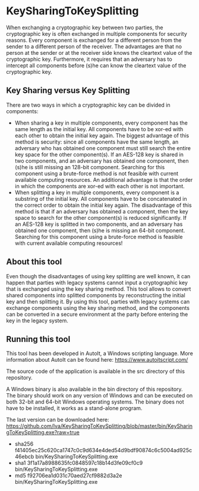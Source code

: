 # KeySharingToKeySplitting
When exchanging a cryptographic key between two parties, the cryptographic key is often exchanged in multiple components for security reasons. Every component is exchanged for a different person from the sender to a different person of the receiver. The advantages are that no person at the sender or at the receiver side knows the cleartext value of the cryptographic key. Furthermore, it requires that an adversary has to intercept all components before (s)he can know the cleartext value of the cryptographic key.

## Key Sharing versus Key Splitting
There are two ways in which a cryptographic key can be divided in components:
* When sharing a key in multiple components, every component has the same length as the initial key. All components have to be xor-ed with each other to obtain the initial key again. The biggest advantage of this method is security: since all components have the same length, an adversary who has obtained one component must still search the entire key space for the other component(s). If an AES-128 key is shared in two components, and an adversary has obtained one component, then (s)he is still missing an 128-bit component. Searching for this component using a brute-force method is not feasible with current available computing resources. An additional advantage is that the order in which the components are xor-ed with each other is not important.
* When splitting a key in multiple components, every component is a substring of the initial key. All components have to be concatenated in the correct order to obtain the initial key again. The disadvantage of this method is that if an adversary has obtained a component, then the key space to search for the other component(s) is reduced significantly. If an AES-128 key is splitted in two components, and an adversary has obtained one component, then (s)he is missing an 64-bit component. Searching for this component using a brute-force method is feasible with current available computing resources!

## About this tool
Even though the disadvantages of using key splitting are well known, it can happen that parties with legacy systems cannot input a cryptographic key that is exchanged using the key sharing method.
This tool allows to convert shared components into splitted components by reconstructing the initial key and then splitting it. By using this tool, parties with legacy systems can exchange components using the key sharing method, and the components can be converted in a secure environment at the party before entering the key in the legacy system.

## Running this tool
This tool has been developed in AutoIt, a Windows scripting language. More information about AutoIt can be found here: https://www.autoitscript.com/

The source code of the application is available in the src directory of this repository.

A Windows binary is also available in the bin directory of this repository. The binary should work on any version of Windows and can be executed on both 32-bit and 64-bit Windows operating systems. The binary does not have to be installed, it works as a stand-alone program.

The last version can be downloaded here: https://github.com/lva/KeySharingToKeySplitting/blob/master/bin/KeySharingToKeySplitting.exe?raw=true

* sha256  f41405ec25c620ca1747c0c9d634e4ded54d9bdf90874c6c5004ad925c46ebcb  bin/KeySharingToKeySplitting.exe
* sha1  3f1a17a8988635fc0848597c18b14d3fe09cf0c9  bin/KeySharingToKeySplitting.exe
* md5  f92706ea1d031c70aed27cf9882d3a2e  bin/KeySharingToKeySplitting.exe
